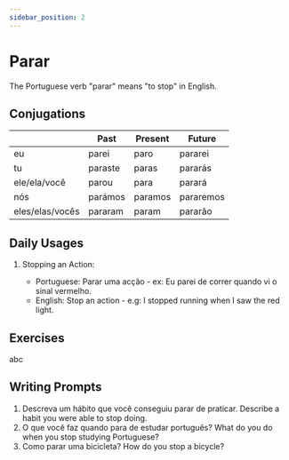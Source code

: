 ```yaml
---
sidebar_position: 2
---
```


# Parar

The Portuguese verb "parar" means "to stop" in English.

## Conjugations

|                 | Past    | Present | Future    |
| --------------- | ------- | ------- | --------- |
| eu              | parei   | paro    | pararei   |
| tu              | paraste | paras   | pararás   |
| ele/ela/você    | parou   | para    | parará    |
| nós             | parámos | paramos | pararemos |
| eles/elas/vocês | pararam | param   | pararão   |

## Daily Usages

1. Stopping an Action:

   - Portuguese: Parar uma acção - ex: Eu parei de correr quando vi o sinal vermelho.
   - English: Stop an action - e.g: I stopped running when I saw the red light.

## Exercises

abc

## Writing Prompts

1. Descreva um hábito que você conseguiu parar de praticar. Describe a habit you were able to stop doing.
2. O que você faz quando para de estudar português? What do you do when you stop studying Portuguese?
3. Como parar uma bicicleta? How do you stop a bicycle?
